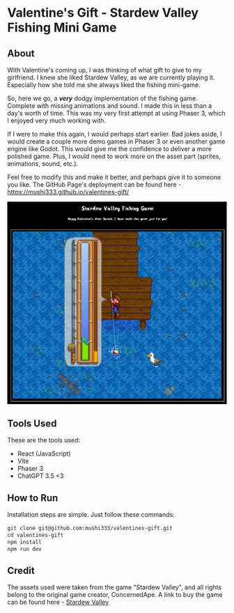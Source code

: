# Valentine's Gift - Stardew Valley Fishing Mini Game

## About
With Valentine's coming up, I was thinking of what gift to give to my girlfriend. I knew she liked Stardew Valley, as we are currently playing it. Especially how she told me she always liked the fishing mini-game.

So, here we go, a ***very*** dodgy implementation of the fishing game. Complete with missing animations and sound. I made this in less than a day's worth of time. This was my very first attempt at using Phaser 3, which I enjoyed very much working with.

If I were to make this again, I would perhaps start earlier. Bad jokes aside, I would create a couple more demo games in Phaser 3 or even another game engine like Godot. This would give me the confidence to deliver a more polished game. Plus, I would need to work more on the asset part (sprites, animations, sound, etc.).

Feel free to modify this and make it better, and perhaps give it to someone you like. The GitHub Page's deployment can be found here - https://mushi333.github.io/valentines-gift/


![Screenshot of the simple fishing game](game.png)

## Tools Used
These are the tools used:
- React (JavaScript)
- Vite
- Phaser 3
- ChatGPT 3.5 <3

## How to Run
Installation steps are simple. Just follow these commands:
```
git clone git@github.com:mushi333/valentines-gift.git
cd valentines-gift
npm install
npm run dev
```

## Credit
The assets used were taken from the game "Stardew Valley", and all rights belong to the original game creator, ConcernedApe. A link to buy the game can be found here - [Stardew Valley](https://www.stardewvalley.net/)
